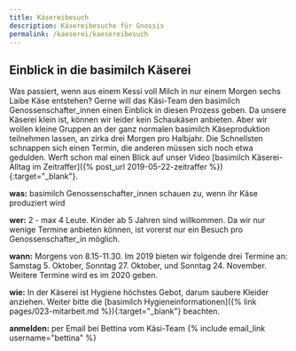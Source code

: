 ```yaml
---
title: Käsereibesuch
description: Käsereibesuche für Gnossis
permalink: /kaeserei/kaesereibesuch
---
```


## Einblick in die basimilch Käserei

Was passiert, wenn aus einem Kessi voll Milch in nur einem Morgen sechs Laibe Käse entstehen? Gerne will das Käsi-Team den basimilch Genossenschafter_innen einen Einblick in diesen Prozess geben. Da unsere Käserei klein ist, können wir leider kein Schaukäsen anbieten. Aber wir wollen kleine Gruppen an der ganz normalen basimilch Käseproduktion teilnehmen lassen, an zirka drei Morgen pro Halbjahr. Die Schnellsten schnappen sich einen Termin, die anderen müssen sich noch etwa gedulden. Werft schon mal einen Blick auf unser Video  [basimilch Käserei-Alltag im Zeitraffer]({% post_url 2019-05-22-zeitraffer %}){:target="_blank"}.

**was:** basimilch Genossenschafter_innen schauen zu, wenn ihr Käse produziert wird

**wer:** 2 - max 4 Leute. Kinder ab 5 Jahren sind willkommen. Da wir nur wenige Termine anbieten können, ist vorerst 
nur ein Besuch pro Genossenschafter_in möglich.

**wann:** Morgens von 8.15-11.30. Im 2019 bieten wir folgende drei Termine an: Samstag 5. Oktober, Sonntag 27. Oktober, und Sonntag 24. November. Weitere Termine wird es im 2020 geben.

**wie:** In der Käserei ist Hygiene höchstes Gebot, darum saubere Kleider anziehen. Weiter bitte die [basimilch Hygieneinformationen]({% link pages/023-mitarbeit.md %}){:target="_blank"} beachten. 

**anmelden:** per Email bei Bettina vom Käsi-Team {% include email_link username="bettina" %}

